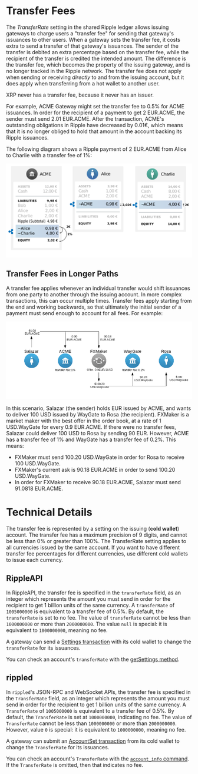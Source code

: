 # Transfer Fees #

The *TransferRate* setting in the shared Ripple ledger allows issuing gateways to charge users a "transfer fee" for sending that gateway's issuances to other users. When a gateway sets the transfer fee, it costs extra to send a transfer of that gateway's issuances. The sender of the transfer is debited an extra percentage based on the transfer fee, while the recipient of the transfer is credited the intended amount. The difference is the transfer fee, which becomes the property of the issuing gateway, and is no longer tracked in the Ripple network. The transfer fee does not apply when sending or receiving *directly* to and from the issuing account, but it does apply when transferring from a hot wallet to another user. 

XRP never has a transfer fee, because it never has an issuer.

For example, ACME Gateway might set the transfer fee to 0.5% for ACME issuances. In order for the recipient of a payment to get 2 EUR.ACME, the sender must send 2.01 EUR.ACME. After the transaction, ACME's outstanding obligations in Ripple have decreased by 0.01€, which means that it is no longer obliged to hold that amount in the account backing its Ripple issuances.

The following diagram shows a Ripple payment of 2 EUR.ACME from Alice to Charlie with a transfer fee of 1%:

![Alice sends 2,02€, Charlie receives 2,00€, and ACME owes 0,02€ less in Ripple](img/e2g-with_transferrate.png)

## Transfer Fees in Longer Paths ##

A transfer fee applies whenever an individual transfer would shift issuances from one party to another through the issuing account. In more complex transactions, this can occur multiple times. Transfer fees apply starting from the end and working backwards, so that ultimately the initial sender of a payment must send enough to account for all fees. For example:

![Diagram of cross-currency payment with transfer fees](img/transfer_fees_example.png)

In this scenario, Salazar (the sender) holds EUR issued by ACME, and wants to deliver 100 USD issued by WayGate to Rosa (the recipient). FXMaker is a market maker with the best offer in the order book, at a rate of 1 USD.WayGate for every 0.9 EUR.ACME. If there were no transfer fees, Salazar could deliver 100 USD to Rosa by sending 90 EUR. However, ACME has a transfer fee of 1% and WayGate has a transfer fee of 0.2%. This means:

* FXMaker must send 100.20 USD.WayGate in order for Rosa to receive 100 USD.WayGate.
* FXMaker's current ask is 90.18 EUR.ACME in order to send 100.20 USD.WayGate.
* In order for FXMaker to receive 90.18 EUR.ACME, Salazar must send 91.0818 EUR.ACME.

# Technical Details #

The transfer fee is represented by a setting on the issuing (**cold wallet**) account. The transfer fee has a maximum precision of 9 digits, and cannot be less than 0% or greater than 100%. The TransferRate setting applies to all currencies issued by the same account. If you want to have different transfer fee percentages for different currencies, use different cold wallets to issue each currency.

## RippleAPI ##

In RippleAPI, the transfer fee is specified in the `transferRate` field, as an integer which represents the amount you must send in order for the recipient to get 1 billion units of the same currency. A `transferRate` of `1005000000` is equivalent to a transfer fee of 0.5%. By default, the `transferRate` is set to no fee. The value of `transferRate` cannot be less than `1000000000` or more than `2000000000`. The value `null` is special: it is equivalent to `1000000000`, meaning no fee.

A gateway can send a [Settings transaction](reference-rippleapi.html#settings) with its cold wallet to change the `transferRate` for its issuances.

You can check an account's `transferRate` with the [getSettings method](reference-rippleapi.html#getsettings).

## rippled ##

In `rippled`'s JSON-RPC and WebSocket APIs, the transfer fee is specified in the `TransferRate` field, as an integer which represents the amount you must send in order for the recipient to get 1 billion units of the same currency. A `TransferRate` of `1005000000` is equivalent to a transfer fee of 0.5%. By default, the `TransferRate` is set at `1000000000`, indicating no fee. The value of `TransferRate` cannot be less than `1000000000` or more than `2000000000`. However, value `0` is special: it is equivalent to `1000000000`, meaning no fee.

A gateway can submit an [AccountSet transaction](reference-transaction-format.html#accountset) from its cold wallet to change the `TransferRate` for its issuances. 

You can check an account's `TransferRate` with the [`account_info` command](reference-rippled.html#account-info). If the `TransferRate` is omitted, then that indicates no fee.


